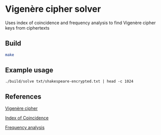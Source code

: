 
# Vigenère cipher solver

Uses index of coincidence and frequency analysis to find Vigenère cipher keys
from ciphertexts

## Build

```bash
make
```

## Example usage

```
./build/solve txt/shakespeare-encrypted.txt | head -c 1024
```

## References

[Vigenère cipher](https://en.wikipedia.org/wiki/Vigen%C3%A8re_cipher)

[Index of Coincidence](https://en.wikipedia.org/wiki/Index_of_coincidence)

[Frequency analysis](https://en.wikipedia.org/wiki/Frequency_analysis)

